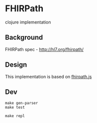 # FHIRPath

clojure implementation


## Background

FHIRPath spec - http://hl7.org/fhirpath/

## Design

This implementation is based on  [fhirpath.js](https://github.com/hl7/fhirpath.js/)



## Dev

```
make gen-parser
make test

make repl

```
